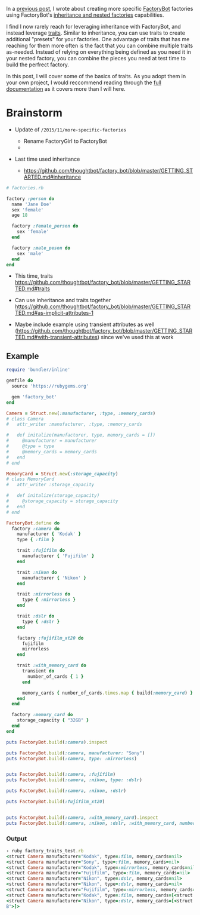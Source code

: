 In a [previous post](/2015/11/more-specific-factories), I wrote about creating more specific [FactoryBot](https://github.com/thoughtbot/factory_bot) factories using FactoryBot's [inheritance and nested factories](https://github.com/thoughtbot/factory_bot/blob/master/GETTING_STARTED.md#inheritance) capabilities. 

I find I now rarely reach for leveraging inheritance with FactoryBot, and instead leverage [traits](https://github.com/thoughtbot/factory_bot/blob/master/GETTING_STARTED.md#traits). Similar to inheritance, you can use traits to create additional "presets" for your factories. One advantage of traits that has me reaching for them more often is the fact that you can combine multiple traits as-needed. Instead of relying on everything being defined as you need it in your nested factory, you can combine the pieces you need at test time to build the perfrect factory.

In this post, I will cover some of the basics of traits. As you adopt them in your own project, I would reccommend reading through the [full documentation](https://github.com/thoughtbot/factory_bot/blob/master/GETTING_STARTED.md#traits) as it covers more than I will here. 



# Brainstorm

* Update of `/2015/11/more-specific-factories`
    * Rename FactoryGirl to FactoryBot
    *

* Last time used inheritance
    * https://github.com/thoughtbot/factory_bot/blob/master/GETTING_STARTED.md#inheritance

```ruby
# factories.rb

factory :person do
  name 'Jane Doe'
  sex 'female'
  age 18

  factory :female_person do
    sex 'female'
  end

  factory :male_peson do
    sex 'male'
  end
end
```

* This time, traits https://github.com/thoughtbot/factory_bot/blob/master/GETTING_STARTED.md#traits

* Can use inheritance and traits together https://github.com/thoughtbot/factory_bot/blob/master/GETTING_STARTED.md#as-implicit-attributes-1

* Maybe include example using transient attributes as well (https://github.com/thoughtbot/factory_bot/blob/master/GETTING_STARTED.md#with-transient-attributes) since we've used this at work

## Example

```ruby
require 'bundler/inline'

gemfile do
  source 'https://rubygems.org'

  gem 'factory_bot'
end

Camera = Struct.new(:manufacturer, :type, :memory_cards)
# class Camera
#   attr_writer :manufacturer, :type, :memory_cards

#   def initalize(manufacturer, type, memory_cards = [])
#     @manufacturer = manufacturer
#     @type = type
#     @memory_cards = memory_cards
#   end
# end

MemoryCard = Struct.new(:storage_capacity)
# class MemoryCard
#   attr_writer :storage_capacity

#   def initalize(storage_capacity)
#     @storage_capacity = storage_capacity
#   end
# end

FactoryBot.define do
  factory :camera do
    manufacturer { 'Kodak' }
    type { :film }

    trait :fujifilm do
      manufacturer { 'Fujifilm' }
    end

    trait :nikon do
      manufacturer { 'Nikon' }
    end

    trait :mirrorless do
      type { :mirrorless }
    end

    trait :dslr do
      type { :dslr }
    end

    factory :fujifilm_xt20 do
      fujifilm
      mirrorless
    end

    trait :with_memory_card do
      transient do
        number_of_cards { 1 }
      end

      memory_cards { number_of_cards.times.map { build(:memory_card) } }
    end
  end

  factory :memory_card do
    storage_capacity { "32GB" }
  end
end

puts FactoryBot.build(:camera).inspect

puts FactoryBot.build(:camera, manufacturer: "Sony")
puts FactoryBot.build(:camera, type: :mirrorless)


puts FactoryBot.build(:camera, :fujifilm)
puts FactoryBot.build(:camera, :nikon, type: :dslr)

puts FactoryBot.build(:camera, :nikon, :dslr)

puts FactoryBot.build(:fujifilm_xt20)


puts FactoryBot.build(:camera, :with_memory_card).inspect
puts FactoryBot.build(:camera, :nikon, :dslr, :with_memory_card, number_of_cards: 2).inspect
```

### Output

```ruby
› ruby factory_traits_test.rb
<struct Camera manufacturer="Kodak", type=:film, memory_cards=nil>
<struct Camera manufacturer="Sony", type=:film, memory_cards=nil>
<struct Camera manufacturer="Kodak", type=:mirrorless, memory_cards=nil>
<struct Camera manufacturer="Fujifilm", type=:film, memory_cards=nil>
<struct Camera manufacturer="Nikon", type=:dslr, memory_cards=nil>
<struct Camera manufacturer="Nikon", type=:dslr, memory_cards=nil>
<struct Camera manufacturer="Fujifilm", type=:mirrorless, memory_cards=nil>
<struct Camera manufacturer="Kodak", type=:film, memory_cards=[<struct MemoryCard storage_capacity="32GB">]>
<struct Camera manufacturer="Nikon", type=:dslr, memory_cards=[<struct MemoryCard storage_capacity="32GB">, <struct MemoryCard storage_capacity="32G
B">]>
```
